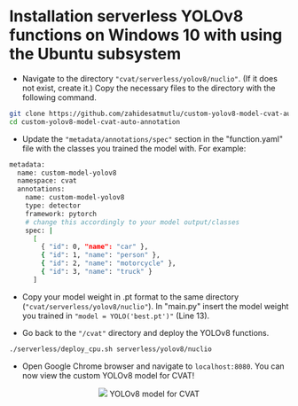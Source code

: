 
# Installation serverless YOLOv8 functions on Windows 10 with using the Ubuntu subsystem 

- Navigate to the directory ```"cvat/serverless/yolov8/nuclio"```. (If it does not exist, create it.) Copy the necessary files to the directory with the following command.

```bash
git clone https://github.com/zahidesatmutlu/custom-yolov8-model-cvat-auto-annotation
cd custom-yolov8-model-cvat-auto-annotation
```

- Update the ```"metadata/annotations/spec"``` section in the "function.yaml" file with the classes you trained the model with. For example:

```bash
metadata:
  name: custom-model-yolov8
  namespace: cvat
  annotations:
    name: custom-model-yolov8
    type: detector
    framework: pytorch
    # change this accordingly to your model output/classes
    spec: |
      [
        { "id": 0, "name": "car" },
        { "id": 1, "name": "person" },
        { "id": 2, "name": "motorcycle" },
        { "id": 3, "name": "truck" }
      ]

```

- Copy your model weight in .pt format to the same directory (```"cvat/serverless/yolov8/nuclio"```). In "main.py" insert the model weight you trained in ```"model = YOLO('best.pt')"``` (Line 13).

- Go back to the ```"/cvat"``` directory and deploy the YOLOv8 functions.

```bash
./serverless/deploy_cpu.sh serverless/yolov8/nuclio
```

- Open Google Chrome browser and navigate to ```localhost:8080```. You can now view the custom YOLOv8 model for CVAT!

<p align="center">
  <img src="https://i.hizliresim.com/30uo5cu.jpg" />
YOLOv8 model for CVAT
</p>
